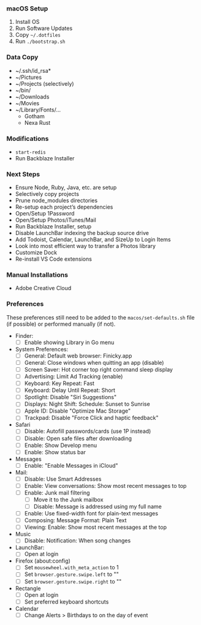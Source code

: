 ### macOS Setup

1. Install OS
2. Run Software Updates
3. Copy `~/.dotfiles`
4. Run `./bootstrap.sh`

### Data Copy

- ~/.ssh/id_rsa*
- ~/Pictures
- ~/Projects (selectively)
- ~/bin/
- ~/Downloads
- ~/Movies
- ~/Library/Fonts/…
  - Gotham
  - Nexa Rust

### Modifications

- `start-redis`
- Run Backblaze Installer

### Next Steps

- Ensure Node, Ruby, Java, etc. are setup
- Selectively copy projects
- Prune node_modules directories
- Re-setup each project’s dependencies
- Open/Setup 1Password
- Open/Setup Photos/iTunes/Mail
- Run Backblaze Installer, setup
- Disable LaunchBar indexing the backup source drive
- Add Todoist, Calendar, LaunchBar, and SizeUp to Login Items
- Look into most efficient way to transfer a Photos library
- Customize Dock
- Re-install VS Code extensions

### Manual Installations

- Adobe Creative Cloud

### Preferences

These preferences still need to be added to the `macos/set-defaults.sh`
file (if possible) or performed manually (if not).

- Finder:
    - [ ] Enable showing Library in Go menu
- System Preferences:
  - [ ] General: Default web browser: Finicky.app
  - [ ] General: Close windows when quitting an app (disable)
  - [ ] Screen Saver: Hot corner top right command sleep display
  - [ ] Advertising: Limit Ad Tracking (enable)
  - [ ] Keyboard: Key Repeat: Fast
  - [ ] Keyboard: Delay Until Repeat: Short
  - [ ] Spotlight: Disable "Siri Suggestions"
  - [ ] Displays: Night Shift: Schedule: Sunset to Sunrise
  - [ ] Apple ID: Disable "Optimize Mac Storage"
  - [ ] Trackpad: Disable "Force Click and haptic feedback"
- Safari
  - [ ] Disable: Autofill passwords/cards (use 1P instead)
  - [ ] Disable: Open safe files after downloading
  - [ ] Enable: Show Develop menu
  - [ ] Enable: Show status bar
- Messages
  - [ ] Enable: "Enable Messages in iCloud"
- Mail:
  - [ ] Disable: Use Smart Addresses
  - [ ] Enable: View conversations: Show most recent messages to top
  - [ ] Enable: Junk mail filtering
    - [ ] Move it to the Junk mailbox
    - [ ] Disable: Message is addressed using my full name
  - [ ] Enable: Use fixed-width font for plain-text messages
  - [ ] Composing: Message Format: Plain Text
  - [ ] Viewing: Enable: Show most recent messages at the top
- Music
  - [ ] Disable: Notification: When song changes
- LaunchBar:
  - [ ] Open at login
- Firefox (about:config)
  - [ ] Set `mousewheel.with_meta_action` to 1
  - [ ] Set `browser.gesture.swipe.left` to ""
  - [ ] Set `browser.gesture.swipe.right` to ""
- Rectangle
  - [ ] Open at login
  - [ ] Set preferred keyboard shortcuts
- Calendar
  - [ ] Change Alerts > Birthdays to on the day of event
